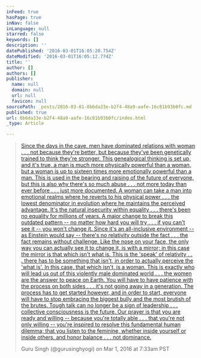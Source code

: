 ```yaml
---
inFeed: true
hasPage: true
inNav: false
inLanguage: null
starred: false
keywords: []
description: ''
datePublished: '2016-03-01T16:05:20.754Z'
dateModified: '2016-03-01T16:05:12.774Z'
title: ''
author: []
authors: []
publisher:
  name: null
  domain: null
  url: null
  favicon: null
sourcePath: _posts/2016-03-01-8b6da33e-b2f4-48a9-aafe-16c81b93b0fc.md
published: true
url: 8b6da33e-b2f4-48a9-aafe-16c81b93b0fc/index.html
_type: Article

---
```

> [Since the days in the cave, men have dominated relations with woman . . . not because they're better, but because they've been genetically trained to think they're stronger. This genealogical thinking is set up, and it's true, a man is much more physically powerful than a woman, but a woman is up to sixteen times more emotionally powerful than a man. This is used in the bearing and raising of the future of everyone, but this is also why there's so much abuse . . . not more today than ever before . . . just more documented. A woman can take a man into emotional realms where he reverts to his physical power . . . the lowest denominator in evolution where he maintains the perceived advantage. It's the natural insecurity within equality . . . there's been no equality for millions of years. A major change to break this outdated pattern -- no matter how hard you will try . . . if you can't see it -- you won't change it. Since it's an all-inclusive environment -- as Einstein would say -- there's no relativity outside the fact . . . the fact remains without challenge. Like the nose on your face, the only way you can actually see it to change it, is with a mirror; in this case the mirror is that which isn't what is. This is the 'speak' of relativity . . . there has to be something that isn't, in order to actually perceive the 'what is'. In this case, that which isn't, is a woman. This is exactly who will lead us out of this violently male dominated world . . . the women are the answer to peace on Earth. You will have to have patience with the process on both sides . . . it's not going away in a generation. The process has to get started however, and in order to start, everyone will have to stop embracing the biggest bully and the most brutish of the brutes. Tough talk can no longer be a sign of leadership . . . collective consciousness is the future. Our prayer is that you are ready and willing -- because you're totally able . . . that you're not only willing -- you're inspired to resolve this fundamental human dilemma; that you listen to the feminine, whether inside yourself or inside others, and honor balance . . . not dominance.][0]
> 
> Guru Singh (@gurusinghyogi) on Mar 1, 2016 at 7:33am PST



[0]: https://www.instagram.com/p/BCamReiieLS/